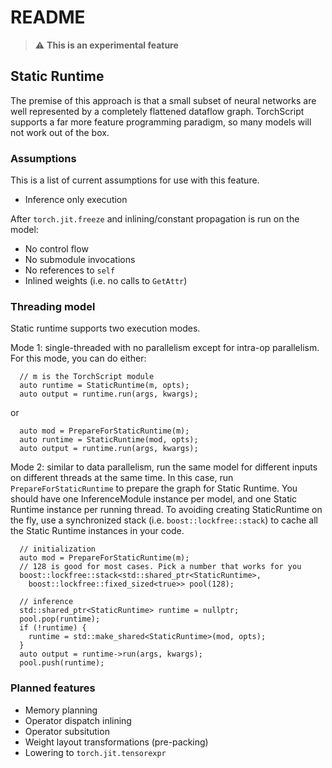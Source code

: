 # README

> :warning: **This is an experimental feature**

## Static Runtime

The premise of this approach is that a small subset of neural networks are well represented by a completely flattened dataflow graph. TorchScript supports a far more feature programming paradigm, so many models will not work out of the box.

### Assumptions

This is a list of current assumptions for use with this feature.

* Inference only execution

After `torch.jit.freeze` and inlining/constant propagation is run on the model:

* No control flow
* No submodule invocations
* No references to `self`
* Inlined weights \(i.e. no calls to `GetAttr`\)

### Threading model

Static runtime supports two execution modes.

Mode 1: single-threaded with no parallelism except for intra-op parallelism. For this mode, you can do either:

```text
  // m is the TorchScript module
  auto runtime = StaticRuntime(m, opts);
  auto output = runtime.run(args, kwargs);
```

or

```text
  auto mod = PrepareForStaticRuntime(m);
  auto runtime = StaticRuntime(mod, opts);
  auto output = runtime.run(args, kwargs);
```

Mode 2: similar to data parallelism, run the same model for different inputs on different threads at the same time. In this case, run `PrepareForStaticRuntime` to prepare the graph for Static Runtime. You should have one InferenceModule instance per model, and one Static Runtime instance per running thread. To avoiding creating StaticRuntime on the fly, use a synchronized stack \(i.e. `boost::lockfree::stack`\) to cache all the Static Runtime instances in your code.

```text
  // initialization
  auto mod = PrepareForStaticRuntime(m);
  // 128 is good for most cases. Pick a number that works for you
  boost::lockfree::stack<std::shared_ptr<StaticRuntime>,
    boost::lockfree::fixed_sized<true>> pool(128);

  // inference
  std::shared_ptr<StaticRuntime> runtime = nullptr;
  pool.pop(runtime);
  if (!runtime) {
    runtime = std::make_shared<StaticRuntime>(mod, opts);
  }
  auto output = runtime->run(args, kwargs);
  pool.push(runtime);
```

### Planned features

* Memory planning
* Operator dispatch inlining
* Operator subsitution
* Weight layout transformations \(pre-packing\)
* Lowering to `torch.jit.tensorexpr`

